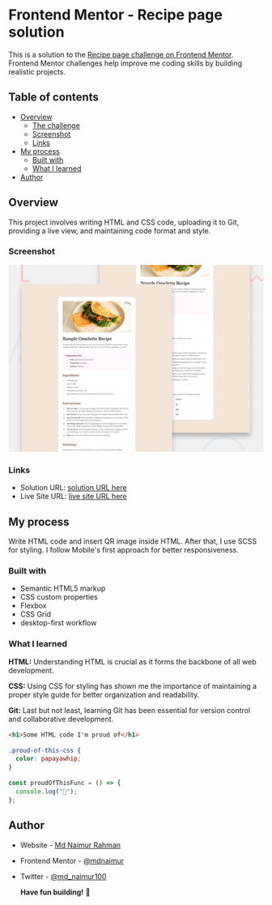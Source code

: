 # Frontend Mentor - Recipe page solution

This is a solution to the [Recipe page challenge on Frontend Mentor](https://www.frontendmentor.io/challenges/recipe-page-KiTsR8QQKm). Frontend Mentor challenges help improve me coding skills by building realistic projects.

## Table of contents

- [Overview](#overview)
  - [The challenge](#the-challenge)
  - [Screenshot](#screenshot)
  - [Links](#links)
- [My process](#my-process)
  - [Built with](#built-with)
  - [What I learned](#what-i-learned)
- [Author](#author)

## Overview

This project involves writing HTML and CSS code, uploading it to Git, providing a live view, and maintaining code format and style.

### Screenshot

![preview of the solution ](./preview.jpg)

### Links

- Solution URL: [solution URL here](https://github.com/mdnaimur/recipe-page-main)
- Live Site URL: [live site URL here](https://mdnaimur.github.io/recipe-page-main/)

## My process

Write HTML code and insert QR image inside HTML. After that, I use SCSS for styling. I follow Mobile's first approach for better responsiveness.

### Built with

- Semantic HTML5 markup
- CSS custom properties
- Flexbox
- CSS Grid
- desktop-first workflow

### What I learned

**HTML:** Understanding HTML is crucial as it forms the backbone of all web development.

**CSS:** Using CSS for styling has shown me the importance of maintaining a proper style guide for better organization and readability.

**Git:** Last but not least, learning Git has been essential for version control and collaborative development.

```html
<h1>Some HTML code I'm proud of</h1>
```

```css
.proud-of-this-css {
  color: papayawhip;
}
```

```js
const proudOfThisFunc = () => {
  console.log("🎉");
};
```

## Author

- Website - [Md Naimur Rahman](https://www.linkedin.com/in/md-naimur-rahman/)
- Frontend Mentor - [@mdnaimur](https://frontendmentor.io/profile/mdnaimur)
- Twitter - [@md_naimur100](https://twitter.com/md_naimur100)

  **Have fun building!** 🚀
